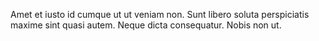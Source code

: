 Amet et iusto id cumque ut ut veniam non. Sunt libero soluta perspiciatis maxime sint quasi autem. Neque dicta consequatur. Nobis non ut.